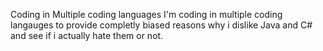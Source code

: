 Coding in Multiple coding languages
I'm coding in multiple coding langauges to provide completly biased reasons why i dislike Java and C# and see if i actually hate them or not. 
